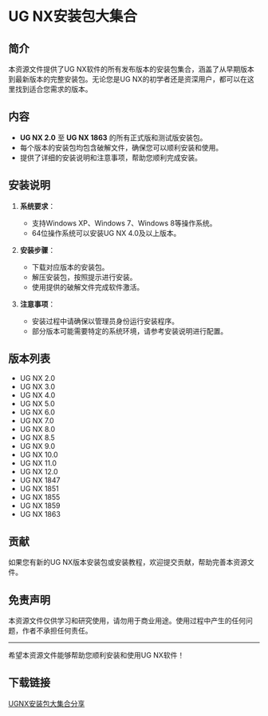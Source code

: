 # UG NX安装包大集合

## 简介
本资源文件提供了UG NX软件的所有发布版本的安装包集合，涵盖了从早期版本到最新版本的完整安装包。无论您是UG NX的初学者还是资深用户，都可以在这里找到适合您需求的版本。

## 内容
- **UG NX 2.0** 至 **UG NX 1863** 的所有正式版和测试版安装包。
- 每个版本的安装包均包含破解文件，确保您可以顺利安装和使用。
- 提供了详细的安装说明和注意事项，帮助您顺利完成安装。

## 安装说明
1. **系统要求**：
   - 支持Windows XP、Windows 7、Windows 8等操作系统。
   - 64位操作系统可以安装UG NX 4.0及以上版本。

2. **安装步骤**：
   - 下载对应版本的安装包。
   - 解压安装包，按照提示进行安装。
   - 使用提供的破解文件完成软件激活。

3. **注意事项**：
   - 安装过程中请确保以管理员身份运行安装程序。
   - 部分版本可能需要特定的系统环境，请参考安装说明进行配置。

## 版本列表
- UG NX 2.0
- UG NX 3.0
- UG NX 4.0
- UG NX 5.0
- UG NX 6.0
- UG NX 7.0
- UG NX 8.0
- UG NX 8.5
- UG NX 9.0
- UG NX 10.0
- UG NX 11.0
- UG NX 12.0
- UG NX 1847
- UG NX 1851
- UG NX 1855
- UG NX 1859
- UG NX 1863

## 贡献
如果您有新的UG NX版本安装包或安装教程，欢迎提交贡献，帮助完善本资源文件。

## 免责声明
本资源文件仅供学习和研究使用，请勿用于商业用途。使用过程中产生的任何问题，作者不承担任何责任。

---

希望本资源文件能够帮助您顺利安装和使用UG NX软件！

## 下载链接

[UGNX安装包大集合分享](https://pan.quark.cn/s/00f2852849d8)